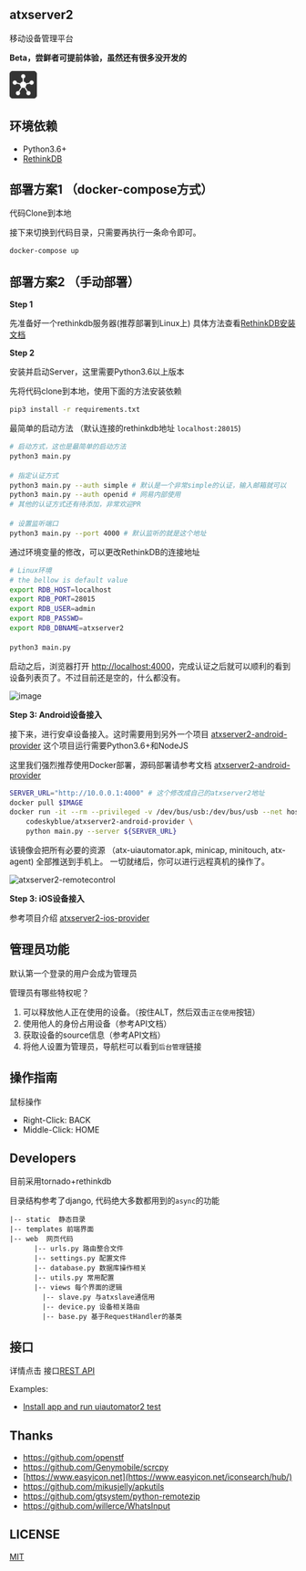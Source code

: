 ## atxserver2
移动设备管理平台

**Beta，尝鲜者可提前体验，虽然还有很多没开发的**

![img](static/favicon-dark.png)

## 环境依赖
- Python3.6+
- [RethinkDB](https://rethinkdb.com/)

## 部署方案1 （docker-compose方式）
代码Clone到本地

接下来切换到代码目录，只需要再执行一条命令即可。

```bash
docker-compose up
```

## 部署方案2 （手动部署）
**Step 1**

先准备好一个rethinkdb服务器(推荐部署到Linux上) 具体方法查看[RethinkDB安装文档](https://rethinkdb.com/docs/install/)

**Step 2**

安装并启动Server，这里需要Python3.6以上版本

先将代码clone到本地，使用下面的方法安装依赖

```bash
pip3 install -r requirements.txt
```

最简单的启动方法 （默认连接的rethinkdb地址 `localhost:28015`)

```bash
# 启动方式，这也是最简单的启动方法
python3 main.py

# 指定认证方式
python3 main.py --auth simple # 默认是一个非常simple的认证，输入邮箱就可以
python3 main.py --auth openid # 网易内部使用
# 其他的认证方式还有待添加，非常欢迎PR

# 设置监听端口
python3 main.py --port 4000 # 默认监听的就是这个地址
```

通过环境变量的修改，可以更改RethinkDB的连接地址

```bash
# Linux环境
# the bellow is default value
export RDB_HOST=localhost
export RDB_PORT=28015
export RDB_USER=admin
export RDB_PASSWD=
export RDB_DBNAME=atxserver2

python3 main.py
```

启动之后，浏览器打开 <http://localhost:4000>，完成认证之后就可以顺利的看到设备列表页了。不过目前还是空的，什么都没有。

![image](https://user-images.githubusercontent.com/3281689/54806497-1a90ce80-4cb5-11e9-84c5-bbb4f427cbd5.png)

**Step 3: Android设备接入**

接下来，进行安卓设备接入。这时需要用到另外一个项目 [atxserver2-android-provider](https://github.com/openatx/atxserver2-android-provider)
这个项目运行需要Python3.6+和NodeJS

这里我们强烈推荐使用Docker部署，源码部署请参考文档 [atxserver2-android-provider](https://github.com/openatx/atxserver2-android-provider)

```bash
SERVER_URL="http://10.0.0.1:4000" # 这个修改成自己的atxserver2地址
docker pull $IMAGE
docker run -it --rm --privileged -v /dev/bus/usb:/dev/bus/usb --net host \
    codeskyblue/atxserver2-android-provider \
    python main.py --server ${SERVER_URL}
```

该镜像会把所有必要的资源 （atx-uiautomator.apk, minicap, minitouch, atx-agent) 全部推送到手机上。
一切就绪后，你可以进行远程真机的操作了。

![atxserver2-remotecontrol](https://user-images.githubusercontent.com/3281689/54807405-187c3f00-4cb8-11e9-8a8e-8092c5472dc1.gif)

**Step 3: iOS设备接入**

参考项目介绍 [atxserver2-ios-provider](https://github.com/openatx/atxserver2-ios-provider)

## 管理员功能
默认第一个登录的用户会成为管理员

管理员有哪些特权呢？

1. 可以释放他人正在使用的设备。（按住ALT，然后双击`正在使用`按钮）
2. 使用他人的身份占用设备（参考API文档）
3. 获取设备的source信息（参考API文档）
4. 将他人设置为管理员，导航栏可以看到`后台管理`链接

## 操作指南
鼠标操作

- Right-Click: BACK
- Middle-Click: HOME

## Developers
目前采用tornado+rethinkdb

目录结构参考了django, 代码绝大多数都用到的`async`的功能

```
|-- static  静态目录
|-- templates 前端界面
|-- web  网页代码
      |-- urls.py 路由整合文件
      |-- settings.py 配置文件
      |-- database.py 数据库操作相关
      |-- utils.py 常用配置
      |-- views 每个界面的逻辑
        |-- slave.py 与atxslave通信用
        |-- device.py 设备相关路由
        |-- base.py 基于RequestHandler的基类
```

## 接口
详情点击 接口[REST API](API.md)

Examples:

- [Install app and run uiautomator2 test](examples/android_test.py)

## Thanks
- <https://github.com/openstf>
- <https://github.com/Genymobile/scrcpy>
- [https://www.easyicon.net](https://www.easyicon.net/iconsearch/hub/)
- <https://github.com/mikusjelly/apkutils>
- <https://github.com/gtsystem/python-remotezip>
- <https://github.com/willerce/WhatsInput>

## LICENSE
[MIT](LICENSE)
